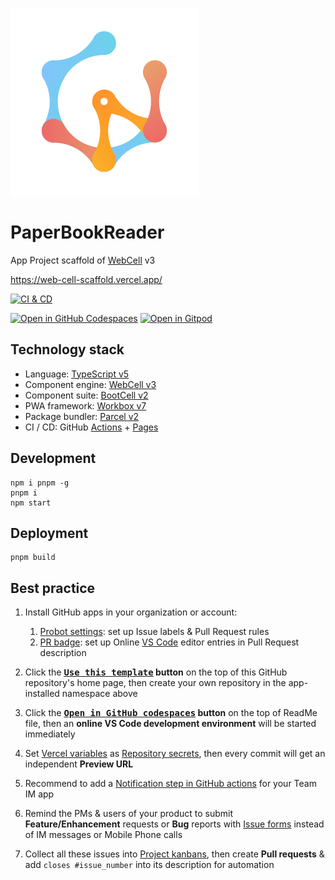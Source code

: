 ![](src/image/WebCell-0.png)

# PaperBookReader

App Project scaffold of [WebCell][1] v3

https://web-cell-scaffold.vercel.app/

[![CI & CD](https://github.com/Open-Source-Bazaar/PaperBookReader/actions/workflows/main.yml/badge.svg)][2]

[![Open in GitHub Codespaces](https://github.com/codespaces/badge.svg)][3]
[![Open in Gitpod](https://gitpod.io/button/open-in-gitpod.svg)][4]

## Technology stack

-   Language: [TypeScript v5][5]
-   Component engine: [WebCell v3][1]
-   Component suite: [BootCell v2][7]
-   PWA framework: [Workbox v7][8]
-   Package bundler: [Parcel v2][9]
-   CI / CD: GitHub [Actions][10] + [Pages][11]

## Development

```shell
npm i pnpm -g
pnpm i
npm start
```

## Deployment

```shell
pnpm build
```

## Best practice

1.  Install GitHub apps in your organization or account:

    1.  [Probot settings][12]: set up Issue labels & Pull Request rules
    2.  [PR badge][13]: set up Online [VS Code][14] editor entries in Pull Request description

2.  Click the **[<kbd>Use this template</kbd>][15] button** on the top of this GitHub repository's home page, then create your own repository in the app-installed namespace above

3.  Click the **[<kbd>Open in GitHub codespaces</kbd>][3] button** on the top of ReadMe file, then an **online VS Code development environment** will be started immediately

4.  Set [Vercel variables][16] as [Repository secrets][17], then every commit will get an independent **Preview URL**

5.  Recommend to add a [Notification step in GitHub actions][18] for your Team IM app

6.  Remind the PMs & users of your product to submit **Feature/Enhancement** requests or **Bug** reports with [Issue forms][19] instead of IM messages or Mobile Phone calls

7.  Collect all these issues into [Project kanbans][20], then create **Pull requests** & add `closes #issue_number` into its description for automation

[1]: https://web-cell.dev/
[2]: https://github.com/Open-Source-Bazaar/PaperBookReader/actions/workflows/main.yml
[3]: https://codespaces.new/Open-Source-Bazaar/PaperBookReader
[4]: https://gitpod.io/?autostart=true#https://github.com/Open-Source-Bazaar/PaperBookReader
[5]: https://typescriptlang.org/
[7]: https://bootstrap.web-cell.dev/
[8]: https://developers.google.com/web/tools/workbox
[9]: https://parceljs.org/
[10]: https://github.com/features/actions
[11]: https://pages.github.com/
[12]: https://github.com/apps/settings
[13]: https://pullrequestbadge.com/
[14]: https://code.visualstudio.com/
[15]: https://github.com/new?template_name=PaperBookReader&template_owner=EasyWebApp
[16]: https://github.com/Open-Source-Bazaar/PaperBookReader/blob/eaa710bc8d737a52bf726ebe339e2a29db7e3e04/.github/workflows/main.yml#L9-L11
[17]: https://github.com/Open-Source-Bazaar/PaperBookReader/settings/secrets/actions
[18]: https://github.com/kaiyuanshe/kaiyuanshe.github.io/blob/bb4675a56bf1d6b207231313da5ed0af7cf0ebd6/.github/workflows/pull-request.yml#L32-L56
[19]: https://github.com/Open-Source-Bazaar/PaperBookReader/issues/new/choose
[20]: https://github.com/Open-Source-Bazaar/PaperBookReader/projects
